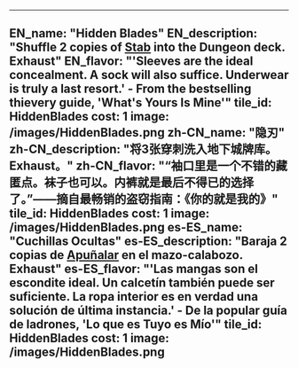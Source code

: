 ---

EN_name: "Hidden Blades"
EN_description: "Shuffle 2 copies of <a href = '../abilities#Stab'>Stab</a> into the Dungeon deck.  Exhaust"
EN_flavor: "'Sleeves are the ideal concealment. A sock will also suffice. Underwear is truly a last resort.' - From the bestselling thievery guide, 'What's Yours Is Mine'"
tile_id: HiddenBlades
cost: 1
image: /images/HiddenBlades.png
zh-CN_name: "隐刃"
zh-CN_description: "将3张穿刺洗入地下城牌库。Exhaust。"
zh-CN_flavor: "“袖口里是一个不错的藏匿点。袜子也可以。内裤就是最后不得已的选择了。”——摘自最畅销的盗窃指南：《你的就是我的》"
tile_id: HiddenBlades
cost: 1
image: /images/HiddenBlades.png
es-ES_name: "Cuchillas Ocultas"
es-ES_description: "Baraja 2 copias de <a href = '../abilities#Stab'>Apuñalar</a> en el mazo-calabozo. Exhaust"
es-ES_flavor: "'Las mangas son el escondite ideal. Un calcetín también puede ser suficiente. La ropa interior es en verdad una solución de última instancia.' - De la popular guía de ladrones, 'Lo que es Tuyo es Mío'"
tile_id: HiddenBlades
cost: 1
image: /images/HiddenBlades.png
---